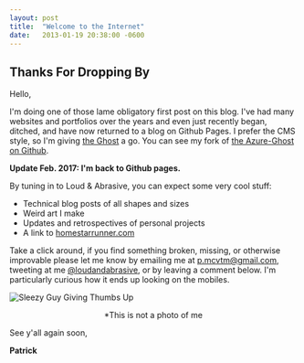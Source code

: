 ```yaml
---
layout: post
title:  "Welcome to the Internet"
date:   2013-01-19 20:38:00 -0600
---
```



## Thanks For Dropping By

Hello,

I'm doing one of those lame obligatory first post on this blog. I've had many websites and portfolios over the years and even just recently began, ditched, and have now returned to a blog on Github Pages. I prefer the CMS style, so I'm giving [the Ghost](https://ghost.org/) a go. You can see my fork of [the Azure-Ghost on Github](https://github.com/pmcvtm/Ghost-Azure).

**Update Feb. 2017: I'm back to Github pages.**

By tuning in to Loud &amp; Abrasive, you can expect some very cool stuff: 

* Technical blog posts of all shapes and sizes
* Weird art I make
* Updates and retrospectives of personal projects
* A link to [homestarrunner.com](http://www.homestarrunner.com)


Take a click around, if you find something broken, missing, or otherwise improvable please let me know by emailing me at <p.mcvtm@gmail.com>, tweeting at me [@loudandabrasive](http://twitter.com/loudandabrasive), or by leaving a comment below. I'm particularly curious how it ends up looking on the mobiles.

![Sleezy Guy Giving Thumbs Up](http://www.inbound.co.za/wp-content/uploads/2013/08/7449344-a-sleazy-car-salesman-con-man-retro-suit-wearing-man-with-happy-face-and-doing-the-two-thumbs-up-sig.jpg)
<div style="text-align:center;"> *This is not a photo of me </div>

See y'all again soon,

**Patrick**
